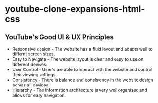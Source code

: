 # youtube-clone-expansions-html-css

## YouTube's Good UI & UX Principles
- Responsive design - The website has a fluid layout and adapts well to differnt screen sizes.
- Easy to Navigate - The website layout is clear and easy to use on different devices.
- User Control - User's are able to interact with the website and control their viewing settings.
- Consistency - There is balance and consistency in the website design across all devices.
- Hierarchy - The information architecture is very well organised and allows for easy navigation.
